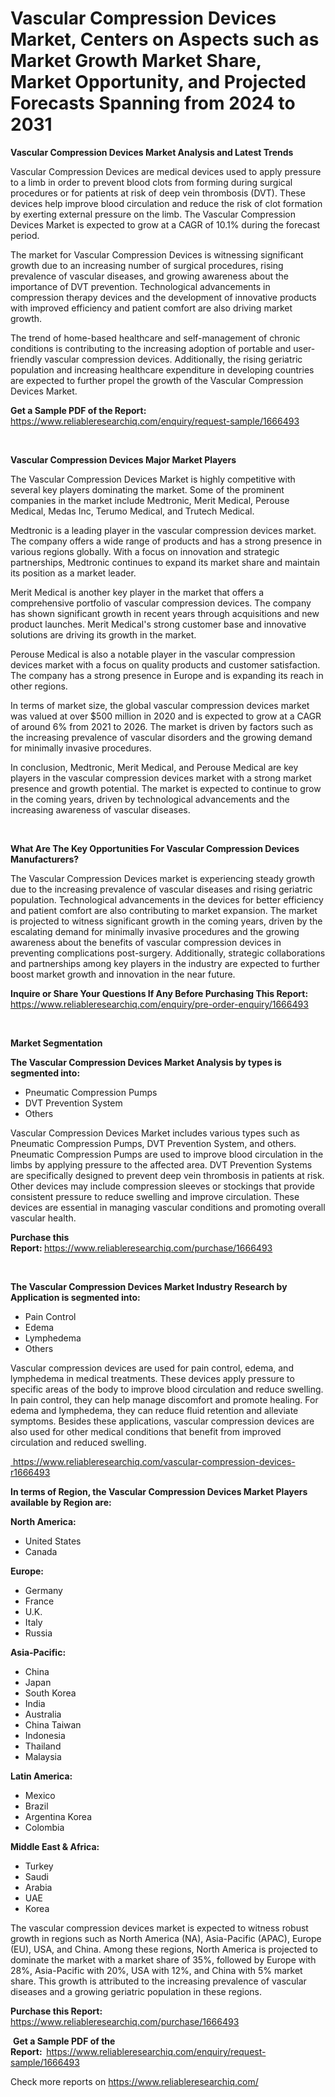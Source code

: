 <p><h1>Vascular Compression Devices Market, Centers on Aspects such as Market Growth Market Share, Market Opportunity, and Projected Forecasts Spanning from 2024 to 2031</h1></p><p><strong>Vascular Compression Devices Market Analysis and Latest Trends</strong></p>
<p><p>Vascular Compression Devices are medical devices used to apply pressure to a limb in order to prevent blood clots from forming during surgical procedures or for patients at risk of deep vein thrombosis (DVT). These devices help improve blood circulation and reduce the risk of clot formation by exerting external pressure on the limb. The Vascular Compression Devices Market is expected to grow at a CAGR of 10.1% during the forecast period.</p><p>The market for Vascular Compression Devices is witnessing significant growth due to an increasing number of surgical procedures, rising prevalence of vascular diseases, and growing awareness about the importance of DVT prevention. Technological advancements in compression therapy devices and the development of innovative products with improved efficiency and patient comfort are also driving market growth.</p><p>The trend of home-based healthcare and self-management of chronic conditions is contributing to the increasing adoption of portable and user-friendly vascular compression devices. Additionally, the rising geriatric population and increasing healthcare expenditure in developing countries are expected to further propel the growth of the Vascular Compression Devices Market.</p></p>
<p><strong>Get a Sample PDF of the Report:&nbsp;</strong> <a href="https://www.reliableresearchiq.com/enquiry/request-sample/1666493">https://www.reliableresearchiq.com/enquiry/request-sample/1666493</a></p>
<p>&nbsp;</p>
<p><strong>Vascular Compression Devices Major Market Players</strong></p>
<p><p>The Vascular Compression Devices Market is highly competitive with several key players dominating the market. Some of the prominent companies in the market include Medtronic, Merit Medical, Perouse Medical, Medas Inc, Terumo Medical, and Trutech Medical.</p><p>Medtronic is a leading player in the vascular compression devices market. The company offers a wide range of products and has a strong presence in various regions globally. With a focus on innovation and strategic partnerships, Medtronic continues to expand its market share and maintain its position as a market leader.</p><p>Merit Medical is another key player in the market that offers a comprehensive portfolio of vascular compression devices. The company has shown significant growth in recent years through acquisitions and new product launches. Merit Medical's strong customer base and innovative solutions are driving its growth in the market.</p><p>Perouse Medical is also a notable player in the vascular compression devices market with a focus on quality products and customer satisfaction. The company has a strong presence in Europe and is expanding its reach in other regions.</p><p>In terms of market size, the global vascular compression devices market was valued at over $500 million in 2020 and is expected to grow at a CAGR of around 6% from 2021 to 2026. The market is driven by factors such as the increasing prevalence of vascular disorders and the growing demand for minimally invasive procedures.</p><p>In conclusion, Medtronic, Merit Medical, and Perouse Medical are key players in the vascular compression devices market with a strong market presence and growth potential. The market is expected to continue to grow in the coming years, driven by technological advancements and the increasing awareness of vascular diseases.</p></p>
<p>&nbsp;</p>
<p><strong>What Are The Key Opportunities For Vascular Compression Devices Manufacturers?</strong></p>
<p><p>The Vascular Compression Devices market is experiencing steady growth due to the increasing prevalence of vascular diseases and rising geriatric population. Technological advancements in the devices for better efficiency and patient comfort are also contributing to market expansion. The market is projected to witness significant growth in the coming years, driven by the escalating demand for minimally invasive procedures and the growing awareness about the benefits of vascular compression devices in preventing complications post-surgery. Additionally, strategic collaborations and partnerships among key players in the industry are expected to further boost market growth and innovation in the near future.</p></p>
<p><strong>Inquire or Share Your Questions If Any Before Purchasing This Report:</strong> <a href="https://www.reliableresearchiq.com/enquiry/pre-order-enquiry/1666493">https://www.reliableresearchiq.com/enquiry/pre-order-enquiry/1666493</a></p>
<p>&nbsp;</p>
<p><strong>Market Segmentation</strong></p>
<p><strong>The Vascular Compression Devices Market Analysis by types is segmented into:</strong></p>
<p><ul><li>Pneumatic Compression Pumps</li><li>DVT Prevention System</li><li>Others</li></ul></p>
<p><p>Vascular Compression Devices Market includes various types such as Pneumatic Compression Pumps, DVT Prevention System, and others. Pneumatic Compression Pumps are used to improve blood circulation in the limbs by applying pressure to the affected area. DVT Prevention Systems are specifically designed to prevent deep vein thrombosis in patients at risk. Other devices may include compression sleeves or stockings that provide consistent pressure to reduce swelling and improve circulation. These devices are essential in managing vascular conditions and promoting overall vascular health.</p></p>
<p><strong>Purchase this Report:&nbsp;</strong><a href="https://www.reliableresearchiq.com/purchase/1666493">https://www.reliableresearchiq.com/purchase/1666493</a></p>
<p>&nbsp;</p>
<p><strong>The Vascular Compression Devices Market Industry Research by Application is segmented into:</strong></p>
<p><ul><li>Pain Control</li><li>Edema</li><li>Lymphedema</li><li>Others</li></ul></p>
<p><p>Vascular compression devices are used for pain control, edema, and lymphedema in medical treatments. These devices apply pressure to specific areas of the body to improve blood circulation and reduce swelling. In pain control, they can help manage discomfort and promote healing. For edema and lymphedema, they can reduce fluid retention and alleviate symptoms. Besides these applications, vascular compression devices are also used for other medical conditions that benefit from improved circulation and reduced swelling.</p></p>
<p><a href="https://www.reliableresearchiq.com/vascular-compression-devices-r1666493">&nbsp;https://www.reliableresearchiq.com/vascular-compression-devices-r1666493</a></p>
<p><strong>In terms of Region, the Vascular Compression Devices Market Players available by Region are:</strong></p>
<p>
    <p> <strong> North America: </strong>
        <ul>
            <li>United States</li>
            <li>Canada</li>
        </ul>
        </p> 
    <p> <strong> Europe: </strong>
        <ul>
            <li>Germany</li>
            <li>France</li>
            <li>U.K.</li>
            <li>Italy</li>
            <li>Russia</li>
        </ul>
        </p> 
    <p> <strong> Asia-Pacific: </strong>
        <ul>
            <li>China</li>
            <li>Japan</li>
            <li>South Korea</li>
            <li>India</li>
            <li>Australia</li>
            <li>China Taiwan</li>
            <li>Indonesia</li>
            <li>Thailand</li>
            <li>Malaysia</li>
        </ul>
        </p> 
    <p> <strong> Latin America: </strong>
        <ul>
            <li>Mexico</li>
            <li>Brazil</li>
            <li>Argentina Korea</li>
            <li>Colombia</li>
        </ul>
        </p> 
    <p> <strong> Middle East & Africa: </strong>
        <ul>
            <li>Turkey</li>
            <li>Saudi</li>
            <li>Arabia</li>
            <li>UAE</li>
            <li>Korea</li>
        </ul>
    </p>
    </p>
<p><p>The vascular compression devices market is expected to witness robust growth in regions such as North America (NA), Asia-Pacific (APAC), Europe (EU), USA, and China. Among these regions, North America is projected to dominate the market with a market share of 35%, followed by Europe with 28%, Asia-Pacific with 20%, USA with 12%, and China with 5% market share. This growth is attributed to the increasing prevalence of vascular diseases and a growing geriatric population in these regions.</p></p>
<p><strong>Purchase this Report: </strong><a href="https://www.reliableresearchiq.com/purchase/1666493">https://www.reliableresearchiq.com/purchase/1666493</a></p>
<p>&nbsp;<strong>Get a Sample PDF of the Report:&nbsp;&nbsp;</strong><a href="https://www.reliableresearchiq.com/enquiry/request-sample/1666493">https://www.reliableresearchiq.com/enquiry/request-sample/1666493</a></p>
<p><strong></strong></p>
<p>Check more reports on <a href="https://www.reliableresearchiq.com/">https://www.reliableresearchiq.com/</a></p>